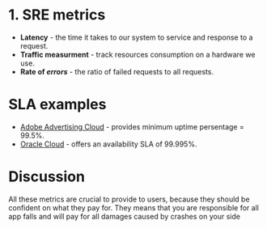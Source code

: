 # 1. SRE metrics
  * __Latency__ - the time it takes to our system to service and response to a request.
  * __Traffic measurment__ - track resources consumption on a hardware we use.
  * __Rate of *errors*__ - the ratio of failed requests to all requests.
# SLA examples 
  * [Adobe Advertising Cloud](https://www.adobe.com/content/dam/cc/en/legal/terms/enterprise/pdfs/SLAExhibit-AdobeAdvertisingCloud-2018AUG1.pdf) -
provides minimum uptime persentage = 99.5%.
  * [Oracle Cloud](https://www.oracle.com/cis/cloud/sla/) - offers an availability SLA of 99.995%.
# Discussion
All these metrics are crucial to provide to users, because they should be confident on what they pay for. They means that you are responsible for all 
app falls and will pay for all damages caused by crashes on your side
